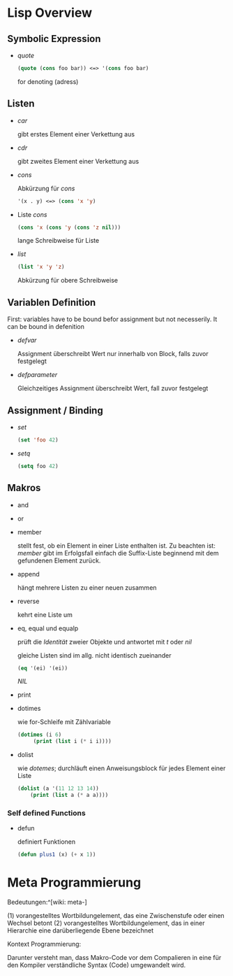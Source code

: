 # Lisp Overview

## Symbolic Expression

- *quote*

  ```lisp
  (quote (cons foo bar)) <=> '(cons foo bar)
  ```
  for denoting (adress)

## Listen

- *car*

  gibt erstes Element einer Verkettung aus

- *cdr*

  gibt zweites Element einer Verkettung aus

- *cons*

  Abkürzung für *cons*

  ```lisp
  '(x . y) <=> (cons 'x 'y)
  ```

- Liste *cons*

  ```lisp
  (cons 'x (cons 'y (cons 'z nil)))
  ```

  lange Schreibweise für Liste

- *list*

  ```lisp
  (list 'x 'y 'z)
  ```

  Abkürzung für obere Schreibweise

## Variablen Definition

First: variables have to be bound befor assignment but not necesserily. It can be bound in defenition

- *defvar*

  Assignment überschreibt Wert nur innerhalb von Block, falls zuvor festgelegt

- *defparameter*

  Gleichzeitiges Assignment überschreibt Wert, fall zuvor festgelegt

## Assignment / Binding

- *set*

  ```lisp
  (set 'foo 42)
  ```
  
- *setq*

  ```lisp
  (setq foo 42)
  ```

## Makros

- and

- or

- member

  stellt fest, ob ein Element in einer Liste enthalten ist. Zu beachten ist: *member* gibt im Erfolgsfall einfach die Suffix-Liste beginnend mit dem gefundenen Element zurück.

- append

  hängt mehrere Listen zu einer neuen zusammen

- reverse

  kehrt eine Liste um

- eq, equal und equalp

  prüft die *Identität* zweier Objekte und antwortet mit *t* oder *nil*

  gleiche Listen sind im allg. nicht identisch zueinander

  ```lisp
  (eq '(ei) '(ei))
  ```

  *NIL*

- print

- dotimes

  wie for-Schleife mit Zählvariable

  ```lisp
  (dotimes (i 6)
  	   (print (list i (* i i))))
  ```

- dolist

  wie *dotemes*; durchläuft einen Anweisungsblock für jedes Element einer Liste

  ```lisp
  (dolist (a '(11 12 13 14))
  	  (print (list a (* a a))))
  ```

### Self defined Functions

- defun

  definiert Funktionen

  ```lisp
  (defun plus1 (x) (+ x 1))
  ```


# Meta Programmierung

Bedeutungen:^[wiki: meta-]

(1) vorangestelltes Wortbildungelement, das eine Zwischenstufe oder einen Wechsel betont
(2) vorangestelltes Wortbildungelement, das in einer Hierarchie eine darüberliegende Ebene bezeichnet

Kontext Programmierung:

Darunter versteht man, dass Makro-Code vor dem Compalieren in eine für den Kompiler verständliche Syntax (Code) umgewandelt wird.

